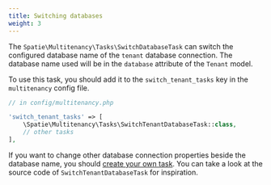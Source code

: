 ```yaml
---
title: Switching databases
weight: 3
---
```


The `Spatie\Multitenancy\Tasks\SwitchDatabaseTask` can switch the configured database name of the `tenant` database connection. The database name used will be in the `database` attribute of the `Tenant` model.

To use this task, you should add it to the `switch_tenant_tasks` key in the `multitenancy` config file.

```php
// in config/multitenancy.php

'switch_tenant_tasks' => [
    \Spatie\Multitenancy\Tasks\SwitchTenantDatabaseTask::class,
    // other tasks
],
```

If you want to change other database connection properties beside the database name, you should [create your own task](/laravel-multitenancy/v1/using-tasks-to-prepare-the-environment/creating-your-own-task/). You can take a look at the source code of `SwitchTenantDatabaseTask` for inspiration.
